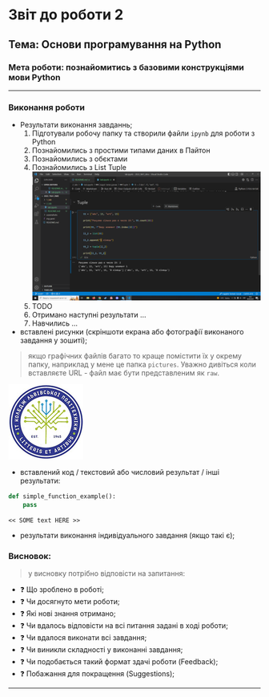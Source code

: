 # Звіт до роботи 2
## Тема: Основи програмування на Python
### Мета роботи: познайомитись з базовими конструкціями мови Python
---
### Виконання роботи
- Результати виконання завданнь;
    1. Підготували робочу папку та створили файли `ipynb` для роботи з Python
    2. Познайомились з простими типами даних в Пайтон
    3. Познайомились з обєктами
    4. Познайомились з List Tuple
        ![alt text](https://github.com/BobasB/2022_tk41_dms/raw/main/2_lab/screenshots/scr_1.png "Робота з Тюплами")
    5. TODO
    6. Отримано наступні результати ...
    7. Навчились ...
- вставлені рисунки (скріншоти екрана або фотографії виконаного завдання у зошиті);
> якщо графічних файлів багато то краще помістити їх у окрему папку, наприклад у мене це папка `pictures`. Уважно дивіться коли вставляєте URL - файл має бути представленим як `raw`. 

![alt text](https://github.com/BobasB/it_college/raw/main/reports/pictures/logo-lit.jpg "ІТ Коледж")

- вставлений код / текстовий або числовий результат / інші результати:
```python
def simple_function_example():
    pass
```
```text
<< SOME text HERE >>
```

- результати виконання індивідуального завдання (якщо такі є);

### Висновок: 
> у висновку потрібно відповісти на запитання:
- :question: Що зроблено в роботі;
- :question: Чи досягнуто мети роботи;
- :question: Які нові знання отримано;
- :question: Чи вдалось відповісти на всі питання задані в ході роботи;
- :question: Чи вдалося виконати всі завдання;
- :question: Чи виникли складності у виконанні завдання;
- :question: Чи подобається такий формат здачі роботи (Feedback);
- :question: Побажання для покращення (Suggestions);
---